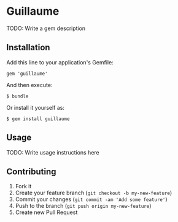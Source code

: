 # Guillaume

TODO: Write a gem description

## Installation

Add this line to your application's Gemfile:

    gem 'guillaume'

And then execute:

    $ bundle

Or install it yourself as:

    $ gem install guillaume

## Usage

TODO: Write usage instructions here

## Contributing

1. Fork it
2. Create your feature branch (`git checkout -b my-new-feature`)
3. Commit your changes (`git commit -am 'Add some feature'`)
4. Push to the branch (`git push origin my-new-feature`)
5. Create new Pull Request
